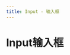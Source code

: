 ```yaml
---
title: Input - 输入框
---
```


# Input输入框

<ClientOnly>
  <input-demos></input-demos>
</ClientOnly>

<input-attributes></input-attributes>